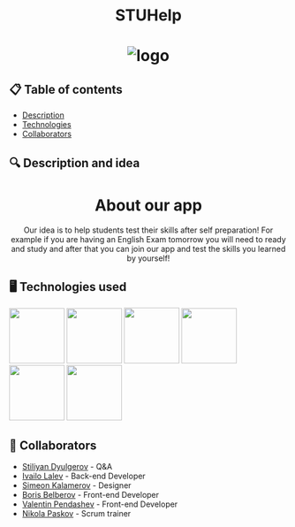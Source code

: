 <h1 align="center"> STUHelp <h1>
<div align="center" ><img src="./Textures/Logo.png" alt = logo></div>
<div align="center"> 
</div>



## 📋 Table of contents
  - [Description](#description)
  - [Technologies](#technologies)
  - [Collaborators](#collaborators)
  
## 🔍 Description and idea <a name="description"></a>
<h1 align="center">About our app </h1>
<p align="center"> Our idea is to help students test their skills after self preparation! For example if you are having an English Exam tomorrow you will need to ready and study and after that you can join our app and test the skills you learned by yourself!</p>

## 🖥️ Technologies used <a name="technologies"></a> 
  
<a href="#"><img src="https://upload.wikimedia.org/wikipedia/commons/thumb/1/18/ISO_C%2B%2B_Logo.svg/1200px-ISO_C%2B%2B_Logo.svg.png" width=100></a>
<a href="#"><img src="https://cdn-icons-png.flaticon.com/512/25/25231.png" width=100></a>
<a href="#"><img src="https://upload.wikimedia.org/wikipedia/commons/thumb/2/2c/Visual_Studio_Icon_2022.svg/1200px-Visual_Studio_Icon_2022.svg.png" width=100 height=101></a>
<a href="#"><img src="https://upload.wikimedia.org/wikipedia/commons/thumb/0/0d/Microsoft_Office_PowerPoint_%282019%E2%80%93present%29.svg/512px-Microsoft_Office_PowerPoint_%282019%E2%80%93present%29.svg.png?20210821050414" width=100></a>
<a href="#"><img src="https://upload.wikimedia.org/wikipedia/commons/thumb/c/c9/Microsoft_Office_Teams_%282018%E2%80%93present%29.svg/826px-Microsoft_Office_Teams_%282018%E2%80%93present%29.svg.png" width=100></a>
<a href="#"><img src="https://upload.wikimedia.org/wikipedia/commons/thumb/f/fd/Microsoft_Office_Word_%282019%E2%80%93present%29.svg/2203px-Microsoft_Office_Word_%282019%E2%80%93present%29.svg.png" width=100></a>
## 🧑 Collaborators <a name="collaborators"></a>
- [Stiliyan Dyulgerov](https://github.com/STDyulgerov22) - Q&A
- [Ivailo Lalev](https://github.com/ILLalev22) - Back-end Developer
- [Simeon Kalamerov](https://github.com/SNKalamerov22) - Designer
- [Boris Belberov](https://github.com/BRBelberov21) - Front-end Developer
- [Valentin Pendashev](https://github.com/vbpendashev21) - Front-end Developer
- [Nikola Paskov](https://github.com/NTPaskov21) - Scrum trainer

